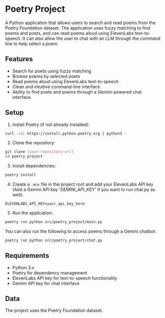 # Poetry Project

A Python application that allows users to search and read poems from the Poetry Foundation dataset. The application uses fuzzy matching to find poems and poets, and can read poems aloud using ElevenLabs text-to-speech. It can also allow the user to chat with an LLM through the command line to help select a poem. 

## Features

- Search for poets using fuzzy matching
- Browse poems by selected poets
- Read poems aloud using ElevenLabs text-to-speech
- Clean and intuitive command-line interface
- Ability to find poets and poems through a Gemini-powered chat interface.

## Setup

1. Install Poetry (if not already installed):
```bash
curl -sSL https://install.python-poetry.org | python3 -
```

2. Clone the repository:
```bash
git clone [your-repository-url]
cd poetry_project
```

3. Install dependencies:
```bash
poetry install
```

4. Create a `.env` file in the project root and add your ElevenLabs API key (Add a Gemini API key 'GEMINI_API_KEY' if you want to run chat.py as well):
```
ELEVENLABS_API_KEY=your_api_key_here
```

5. Run the application:
```bash
poetry run python src/poetry_project/main.py
```

You can also run the following to access poems through a Gemini chatbot:
```bash
poetry run python src/poetry_project/chat.py
```

## Requirements

- Python 3.x
- Poetry for dependency management
- ElevenLabs API key for text-to-speech functionality
- Gemini API key for chat interface

## Data

The project uses the Poetry Foundation dataset.